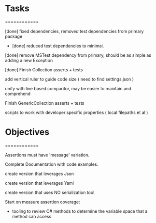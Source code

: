 # Tasks
============

[done] fixed dependencies, removed test dependencies from primary package
* [done] reduced test dependencies to minimal.

[done] remove MSTest dependency from primary, should be as simple as adding a new Exception

[done] Finish Collection asserts + tests

add vertical ruler to guide code size ( need to find settings.json )

unify with line based comparitor, may be easier to maintain and comprehend

Finish GenericCollection asserts + tests

scripts to work with developer specific properties ( local filepaths et al )


# Objectives
============

Assertions must have 'message' variation.

Complete Documentation with code examples.

create version that leverages Json

create version that leverages Yaml

create version that uses NO serialization tool

Start on measure assertion coverage:
* tooling to review C# methods to determine the variable space that a method can access.
